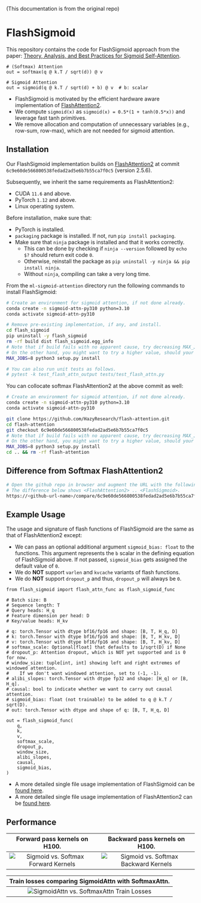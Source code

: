 (This documentation is from the original repo)

# FlashSigmoid

This repository contains the code for FlashSigmoid approach from the paper: [Theory, Analysis, and Best Practices for
Sigmoid Self-Attention](https://arxiv.org/abs/2409.04431).

```python3
# (Softmax) Attention
out = softmax(q @ k.T / sqrt(d)) @ v

# Sigmoid Attention 
out = sigmoid(q @ k.T / sqrt(d) + b) @ v  # b: scalar
```

  - FlashSigmoid is motivated by the efficient hardware aware implementation of [FlashAttention2](https://github.com/Dao-AILab/flash-attention). 
  - We compute `sigmoid(x)` as `sigmoid(x) = 0.5*(1 + tanh(0.5*x))` and leverage fast tanh primitives.
  - We remove allocation and computation of unnecessary variables (e.g., row-sum, row-max), which are not needed for sigmoid attention.

## Installation

Our FlashSigmoid implementation builds on [FlashAttention2](https://github.com/Dao-AILab/flash-attention) at commit `6c9e60de566800538fedad2ad5e6b7b55ca7f0c5` (version 2.5.6).

Subsequently, we inherit the same requirements as FlashAttention2:
  - CUDA `11.6` and above.
  - PyTorch `1.12` and above.
  - Linux operating system. 

Before installation, make sure that:
  - PyTorch is installed.
  - `packaging` package is installed. If not, run `pip install packaging`.
  - Make sure that `ninja` package is installed and that it works correctly. 
    - This can be done by checking if `ninja --version` followed by `echo $?` should return exit code `0`. 
    - Otherwise, reinstall the package as `pip uninstall -y ninja && pip install ninja`. 
    - Without `ninja`, compiling can take a very long time. 

From the `ml-sigmoid-attention` directory run the following commands to install FlashSigmoid:
```bash
# Create an environment for sigmoid attention, if not done already.
conda create -n sigmoid-attn-py310 python=3.10
conda activate sigmoid-attn-py310

# Remove pre-existing implementation, if any, and install.
cd flash_sigmoid
pip uninstall -y flash_sigmoid
rm -rf build dist flash_sigmoid.egg_info
# Note that if build fails with no apparent cause, try decreasing MAX_JOBS.
# On the other hand, you might want to try a higher value, should your setup support that, to speed-up install process.
MAX_JOBS=8 python3 setup.py install

# You can also run unit tests as follows.
# pytest -k test_flash_attn_output tests/test_flash_attn.py 
```

You can collocate softmax FlashAttention2 at the above commit as well:
```bash
# Create an environment for sigmoid attention, if not done already.
conda create -n sigmoid-attn-py310 python=3.10
conda activate sigmoid-attn-py310 

git clone https://github.com/HazyResearch/flash-attention.git
cd flash-attention
git checkout 6c9e60de566800538fedad2ad5e6b7b55ca7f0c5
# Note that if build fails with no apparent cause, try decreasing MAX_JOBS.
# On the other hand, you might want to try a higher value, should your setup support that, to speed-up install process.
MAX_JOBS=8 python3 setup.py install 
cd .. && rm -rf flash-attention 
```

## Difference from Softmax FlashAttention2
```bash
# Open the github repo in browser and augment the URL with the following:
# The difference below shows <FlashAttention2> .. <FlashSigmoid>. 
https://<github-url-name>/compare/6c9e60de566800538fedad2ad5e6b7b55ca7f0c5..533c2691e05e05899eeaa546e8909f510e9cf657
```

## Example Usage

The usage and signature of flash functions of FlashSigmoid are the same as that of FlashAttention2 except:
  - We can pass an optional additional argument `sigmoid_bias: float` to the functions.
  This argument represents the `b` scalar in the defining equation of FlashSigmoid above.
  If not passed, `sigmoid_bias` gets assigned the default value of `0`. 
  - We do **NOT** support `varlen` and `kvcache` variants of flash functions. 
  - We do **NOT** support `dropout_p` and thus, `dropout_p` will always be `0`.

```python3
from flash_sigmoid import flash_attn_func as flash_sigmoid_func

# Batch size: B
# Sequence length: T
# Query heads: H_q
# Feature dimension per head: D
# Key/value heads: H_kv

# q: torch.Tensor with dtype bf16/fp16 and shape: [B, T, H_q, D]
# k: torch.Tensor with dtype bf16/fp16 and shape: [B, T, H_kv, D]
# v: torch.Tensor with dtype bf16/fp16 and shape: [B, T, H_kv, D]
# softmax_scale: Optional[float] that defaults to 1/sqrt(D) if None
# dropout_p: Attention dropout, which is NOT yet supported and is 0 for now.
# window_size: tuple[int, int] showing left and right extremes of windowed attention.
#    If we don't want windowed attention, set to (-1, -1).
# alibi_slopes: torch.Tensor with dtype fp32 and shape: [H_q] or [B, H_q].
# causal: bool to indicate whether we want to carry out causal attention.
# sigmoid_bias: float (not trainable) to be added to q @ k.T / sqrt(D).
# out: torch.Tensor with dtype and shape of q: [B, T, H_q, D]

out = flash_sigmoid_func(
    q,
    k,
    v,
    softmax_scale,
    dropout_p,
    window_size,
    alibi_slopes,
    causal,
    sigmoid_bias,
)
```

- A more detailed single file usage implementation of FlashSigmoid can be [found here](../attention_simulator/src/attention_simulator/layers/flash_sigmoid_attention.py).
- A more detailed single file usage implementation of FlashAttention2 can be [found here](../attention_simulator/src/attention_simulator/layers/flash_softmax_attention.py).

## Performance

|                                       Forward pass kernels on H100.                                       |                                     Backward pass kernels on H100.                                      |
|:---------------------------------------------------------------------------------------------------------:|:-------------------------------------------------------------------------------------------------------:|
| ![Sigmoid vs. Softmax Forward Kernels](../figures/H100_noalibi_FWD_Full_17.39_0.07_Causal_18.76_0.06.png) | ![Sigmoid vs. Softmax Backward Kernels](../figures/H100_noalibi_BWD_Full_2.7_0.06_Causal_6.19_0.06.png) |


|                   Train losses comparing SigmoidAttn with SoftmaxAttn.                   |
|:----------------------------------------------------------------------------------------:|
| ![SigmoidAttn vs. SoftmaxAttn Train Losses](../figures/train_nll_softmax_vs_sigmoid.png) |

